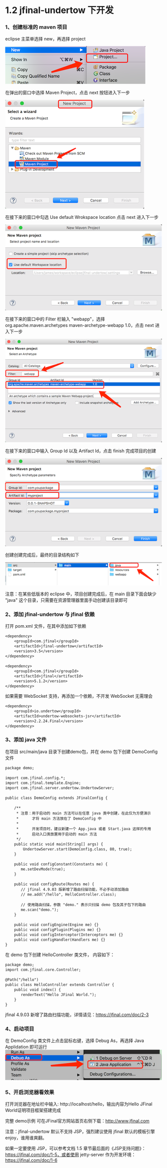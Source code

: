 # 1.2 jfinal-undertow 下开发
### 1、创建标准的 maven 项目
eclipse 主菜单选择 new，再选择 project

![maven-new-project.png](/1.2/1_20181130133401.png)

在弹出的窗口中选择 Maven Project，点击 next 按钮进入下一步

![maven-create-project.png](/1.2/1_20181130133413.png)

在接下来的窗口中勾选 Use default Wrokspace location 点击 next 进入下一步

![maven-default-workspace.png](/1.2/1_20181130133824.png)

在接下来的窗口中的 Filter 栏输入 "webapp"，选择 org.apache.maven.archetypes maven-archetype-webapp 1.0，点击 next 进入下一步

![maven-webapp.png](/1.2/1_20181130134209.png)

在接下来的窗口中输入 Group Id 以及 Artifact Id，点击 finish 完成项目的创建

![maven-finish.png](/1.2/1_20181130134402.png)

创建创建完成后，最终的目录结构如下

![maven-project-struct.png](/1.2/1_20181130134715.png)


注意：在某些低版本的 eclipse 中，项目创建完成后，在 main 目录下面会缺少 "java" 这个目录，只需要在资源管理器里面手动创建该目录即可


### 2、添加 jfinal-undertow 与 jfinal 依赖
打开 pom.xml 文件，在其中添加如下依赖
```
<dependency>
    <groupId>com.jfinal</groupId>
    <artifactId>jfinal-undertow</artifactId>
    <version>3.5</version>
</dependency>
 
<dependency>
    <groupId>com.jfinal</groupId>
    <artifactId>jfinal</artifactId>
    <version>5.1.2</version>
</dependency>
```
如果需要 WebSocket 支持，再添加一个依赖，不开发 WebSocket 无需理会
```
<dependency>
    <groupId>io.undertow</groupId>
    <artifactId>undertow-websockets-jsr</artifactId>
    <version>2.2.24.Final</version>
</dependency>
```

### 3、添加 java 文件
在项目 src/main/java 目录下创建demo包，并在 demo 包下创建 DemoConfig 文件
```
package demo;
 
import com.jfinal.config.*;
import com.jfinal.template.Engine;
import com.jfinal.server.undertow.UndertowServer;
 
public class DemoConfig extends JFinalConfig {
 
    /**
     * 注意：用于启动的 main 方法可以在任意 java 类中创建，在此仅为方便演示
     *      才将 main 方法放在了 DemoConfig 中
     *
     *      开发项目时，建议新建一个 App.java 或者 Start.java 这样的专用
     *      启动入口类放置用于启动的 main 方法
     */
    public static void main(String[] args) {
        UndertowServer.start(DemoConfig.class, 80, true);
    }
 
    public void configConstant(Constants me) {
       me.setDevMode(true);
    }
    
    public void configRoute(Routes me) {
       // jfinal 4.9.03 版新增了路由扫描功能，不必手动添加路由
       // me.add("/hello", HelloController.class);
       
       // 使用路由扫描，参数 "demo." 表示只扫描 demo 包及其子包下的路由
       me.scan("demo.");
    }
    
    public void configEngine(Engine me) {}
    public void configPlugin(Plugins me) {}
    public void configInterceptor(Interceptors me) {}
    public void configHandler(Handlers me) {}
}
```
在 demo 包下创建 HelloController 类文件， 内容如下：
```
package demo;
import com.jfinal.core.Controller;
 
@Path("/hello")
public class HelloController extends Controller {
    public void index() {
       renderText("Hello JFinal World.");
    }
}
```
jfinal 4.9.03 新增了路由扫描功能，详情请见：https://jfinal.com/doc/2-3

### 4、启动项目
在 DemoConfig 类文件上点击鼠标右键，选择 Debug As，再选择 Java Applidation 即可运行
![maven-run.png](/1.2/1_20181130141600.png)

### 5、开启浏览器看效果
打开浏览器在地址栏中输入: http://localhost/hello，输出内容为Hello JFinal World证明项目框架搭建完成

完整 demo示例 可在JFinal官方网站首页右侧下载：http://www.jfinal.com



注意：jfinal-undertow 默认不支持 JSP，强烈建议使用 jfinal 默认的模板引擎 enjoy，谁用谁爽翻。

如果一定要使用 JSP，可以参考文档 1.5 章节最后面的《JSP支持问题》：https://jfinal.com/doc/1-5，或者使用 jetty-server 作为开发环境：https://jfinal.com/doc/1-6 